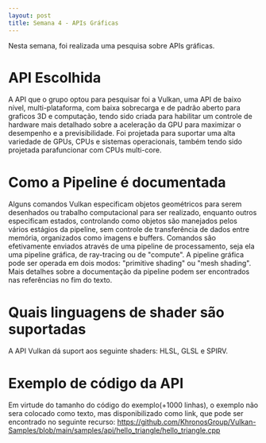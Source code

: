 ```yaml
---
layout: post
title: Semana 4 - APIs Gráficas
---
```


Nesta semana, foi realizada uma pesquisa sobre APIs gráficas.

# API Escolhida

A API que o grupo optou para pesquisar foi a Vulkan, uma API de baixo nível, multi-plataforma, com baixa sobrecarga e de padrão aberto para graficos 3D e computação, tendo sido criada para habilitar um
controle de hardware mais detalhado sobre a aceleração da GPU para maximizar o desempenho e a previsibilidade. 
Foi projetada para suportar uma alta variedade de GPUs, CPUs e sistemas operacionais, também tendo sido projetada parafuncionar com CPUs multi-core.

# Como a Pipeline é documentada

Alguns comandos Vulkan especificam objetos geométricos para serem desenhados ou trabalho computacional para ser realizado, enquanto outros especificam estados, controlando como objetos são manejados pelos
vários estágios da pipeline, sem controle de transferência de dados entre memória, organizados como imagens e buffers. Comandos são efetivamente enviados através de uma pipeline de processamento, seja ela uma 
pipeline gráfica, de ray-tracing ou de "compute". A pipeline gráfica pode ser operada em dois modos: "primitive shading" ou "mesh shading". Mais detalhes sobre a documentação da pipeline podem ser encontrados
nas referências no fim do texto.

# Quais linguagens de shader são suportadas

A API Vulkan dá suport aos seguinte shaders: HLSL, GLSL e SPIRV.

# Exemplo de código da API

Em virtude do tamanho do código do exemplo(+1000 linhas), o exemplo não sera colocado como texto, mas disponibilizado como link, que pode ser encontrado no seguinte recurso:
https://github.com/KhronosGroup/Vulkan-Samples/blob/main/samples/api/hello_triangle/hello_triangle.cpp



